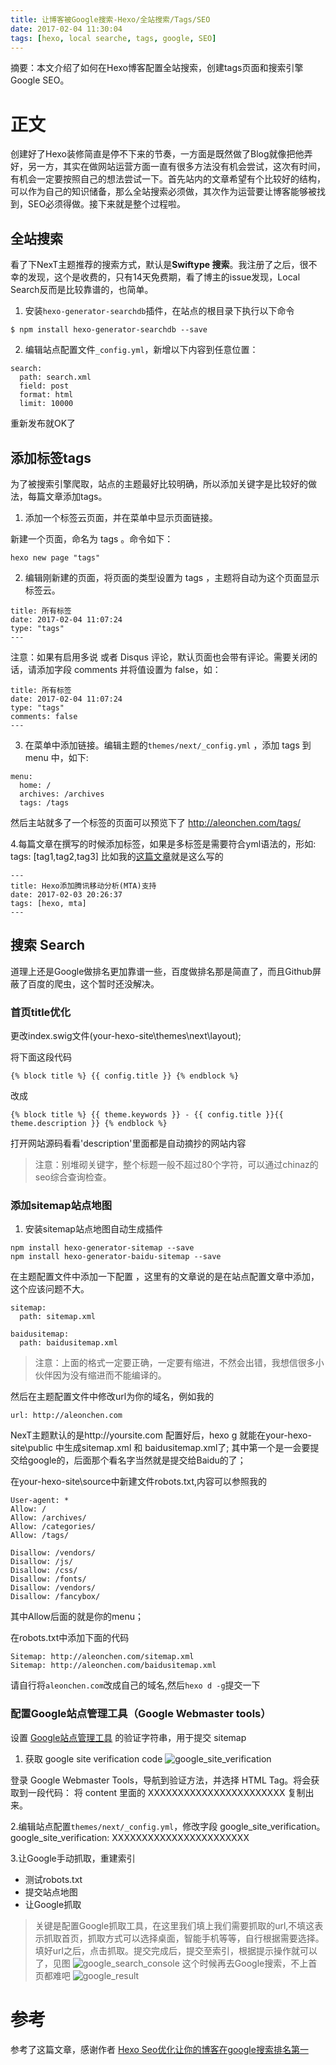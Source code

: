 ```yaml
---
title: 让博客被Google搜索-Hexo/全站搜索/Tags/SEO
date: 2017-02-04 11:30:04
tags: [hexo, local searche, tags, google, SEO]
---
```


摘要：本文介绍了如何在Hexo博客配置全站搜索，创建tags页面和搜索引擎Google SEO。

<!-- more -->

# 正文
创建好了Hexo装修简直是停不下来的节奏，一方面是既然做了Blog就像把他弄好，另一方，其实在做网站运营方面一直有很多方法没有机会尝试，这次有时间，有机会一定要按照自己的想法尝试一下。首先站内的文章希望有个比较好的结构，可以作为自己的知识储备，那么全站搜索必须做，其次作为运营要让博客能够被找到，SEO必须得做。接下来就是整个过程啦。

## 全站搜索
看了下NexT主题推荐的搜索方式，默认是**Swiftype 搜索**。我注册了之后，很不幸的发现，这个是收费的，只有14天免费期，看了博主的issue发现，Local Search反而是比较靠谱的，也简单。
1. 安装`hexo-generator-searchdb`插件，在站点的根目录下执行以下命令

```
$ npm install hexo-generator-searchdb --save
```

2. 编辑站点配置文件`_config.yml`，新增以下内容到任意位置：

```
search:
  path: search.xml
  field: post
  format: html
  limit: 10000
```

重新发布就OK了

## 添加标签tags
为了被搜索引擎爬取，站点的主题最好比较明确，所以添加关键字是比较好的做法，每篇文章添加tags。
1. 添加一个标签云页面，并在菜单中显示页面链接。

新建一个页面，命名为 tags 。命令如下：

```
hexo new page "tags"
```
2. 编辑刚新建的页面，将页面的类型设置为 tags ，主题将自动为这个页面显示标签云。

```
title: 所有标签
date: 2017-02-04 11:07:24
type: "tags"
---
```
注意：如果有启用多说 或者 Disqus 评论，默认页面也会带有评论。需要关闭的话，请添加字段 comments 并将值设置为 false，如：

```
title: 所有标签
date: 2017-02-04 11:07:24
type: "tags"
comments: false
---
```
3. 在菜单中添加链接。编辑主题的`themes/next/_config.yml` ，添加 tags 到 menu 中，如下:

```
menu:
  home: /
  archives: /archives
  tags: /tags
```
然后主站就多了一个标签的页面可以预览下了 http://aleonchen.com/tags/

4.每篇文章在撰写的时候添加标签，如果是多标签是需要符合yml语法的，形如: tags: [tag1,tag2,tag3]
比如我的[这篇文章](http://aleonchen.com/2017/02/03/MTA/)就是这么写的

```
---
title: Hexo添加腾讯移动分析(MTA)支持
date: 2017-02-03 20:26:37
tags: [hexo, mta]
---
```

## 搜索 Search
道理上还是Google做排名更加靠谱一些，百度做排名那是简直了，而且Github屏蔽了百度的爬虫，这个暂时还没解决。

### 首页title优化

更改index.swig文件(your-hexo-site\themes\next\layout);

将下面这段代码

```
{% block title %} {{ config.title }} {% endblock %}
```
改成

```
{% block title %} {{ theme.keywords }} - {{ config.title }}{{ theme.description }} {% endblock %}
```
打开网站源码看看'description'里面都是自动摘抄的网站内容

>注意：别堆砌关键字，整个标题一般不超过80个字符，可以通过chinaz的seo综合查询检查。

### 添加sitemap站点地图
1. 安装sitemap站点地图自动生成插件

```
npm install hexo-generator-sitemap --save
npm install hexo-generator-baidu-sitemap --save
```
在主题配置文件中添加一下配置 ，这里有的文章说的是在站点配置文章中添加，这个应该问题不大。

```
sitemap:
  path: sitemap.xml
  
baidusitemap:
  path: baidusitemap.xml
```

>注意：上面的格式一定要正确，一定要有缩进，不然会出错，我想信很多小伙伴因为没有缩进而不能编译的。

然后在主题配置文件中修改url为你的域名，例如我的

```
url: http://aleonchen.com
```
NexT主题默认的是http://yoursite.com
配置好后，hexo g 就能在your-hexo-site\public 中生成sitemap.xml 和 baidusitemap.xml了;
其中第一个是一会要提交给google的，后面那个看名字当然就是提交给Baidu的了；

在your-hexo-site\source中新建文件robots.txt,内容可以参照我的

```
User-agent: *
Allow: /
Allow: /archives/
Allow: /categories/
Allow: /tags/

Disallow: /vendors/
Disallow: /js/
Disallow: /css/
Disallow: /fonts/
Disallow: /vendors/
Disallow: /fancybox/
```
其中Allow后面的就是你的menu；

在robots.txt中添加下面的代码

```
Sitemap: http://aleonchen.com/sitemap.xml
Sitemap: http://aleonchen.com/baidusitemap.xml
```
请自行将`aleonchen.com`改成自己的域名,然后`hexo d -g`提交一下

### 配置Google站点管理工具（Google Webmaster tools）
设置 [Google站点管理工具](https://www.google.com/webmasters) 的验证字符串，用于提交 sitemap
1. 获取 google site verification code
![google_site_verification](/media/google_site_verification.jpg)

登录 Google Webmaster Tools，导航到验证方法，并选择 HTML Tag。将会获取到一段代码：
<meta name="google-site-verification" content="XXXXXXXXXXXXXXXXXXXXXXX" />
将 content 里面的 XXXXXXXXXXXXXXXXXXXXXXX 复制出来。

2.编辑站点配置`themes/next/_config.yml`，修改字段 google_site_verification。
google_site_verification: XXXXXXXXXXXXXXXXXXXXXXX

3.让Google手动抓取，重建索引
- 测试robots.txt
- 提交站点地图
- 让Google抓取

>关键是配置Google抓取工具，在这里我们填上我们需要抓取的url,不填这表示抓取首页，抓取方式可以选择桌面，智能手机等等，自行根据需要选择。填好url之后，点击抓取。提交完成后，提交至索引，根据提示操作就可以了，见图
![google_search_console](/media/google_search_console.jpg)
这个时候再去Google搜索，不上首页都难吧
![google_result](/media/google_result.png)

# 参考
参考了这篇文章，感谢作者
[Hexo Seo优化让你的博客在google搜索排名第一](http://hunao.info/2016/06/01/Hexo-Seo%E4%BC%98%E5%8C%96%E8%AE%A9%E4%BD%A0%E7%9A%84%E5%8D%9A%E5%AE%A2%E5%9C%A8google%E6%90%9C%E7%B4%A2%E6%8E%92%E5%90%8D%E7%AC%AC%E4%B8%80/)







